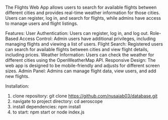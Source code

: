 The Flights Web App allows users to search for available flights between different cities and provides real-time weather information for those cities. Users can register, log in, and search for flights, while admins have access to manage users and flight listings.

Features:
User Authentication: Users can register, log in, and log out.
Role-Based Access Control: Admin users have additional privileges, including managing flights and viewing a list of users.
Flight Search: Registered users can search for available flights between cities and view flight details, including prices.
Weather Information: Users can check the weather for different cities using the OpenWeatherMap API.
Responsive Design: The web app is designed to be mobile-friendly and adjusts for different screen sizes.
Admin Panel: Admins can manage flight data, view users, and add new flights.

Installation:
1. clone repository: git clone https://github.com/nusaiab03/database.git
2. navigate to project directory: cd aeroscope
3. install dependencies: npm install
4. to start: npm start or node index.js